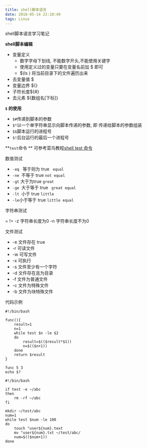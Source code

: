 ```yaml
---
title: shell脚本语言
date: 2018-05-14 22:10:49
tags: Linux
---
```




shell脚本语言学习笔记



**shell脚本编辑**

- 变量定义
  - 数字字母下划线, 不能数字开头,不能使用关键字
  - 使用定义过的变量只要在变量名前加  $ 即可
  - $(ls ) 将当前目录下的文件遍历出来
- 去变量值  $
- 变量边界 ${}
- 子符长度${#}
- 去元素   ${数组名[下标]}

**`$` 的使用**

- `$#`传递到脚本的参数
- `$*`以一个单字符串显示向脚本传递的参数,  即 传递给脚本的参数组装
- `$$`脚本运行的进程号
- `$!`后台运行的最后一个进程号


**`test`命令 **  可参考菜鸟教程[shell test 命令](http://www.runoob.com/linux/linux-shell-test.html)

 数值测试

- `-eq ` 等于则为 true  ` equal`
- `-ne `不等于 true   `not equal`
- `-gt`  大于为true  `great`
- `-ge `大于等于 true ` great equal`
- `-lt `小于 true  `little`
- ` -le `小于等于 true     `little equal`

字符串测试

=    !=   -z    字符串长度为0   -n  字符串长度不为0

文件测试

- -e 文件存在  true
- -r 可读文件
- -w 可写文件
- -x 可执行
- -s 文件至少有一个字符
- -d 文件存在且为目录
- -f 文件为普通文件
- -c 文件为特殊文件 
- -b 文件为块特殊文件



代码示例

```shell
#!/bin/bash

func(){
    result=1
    n=1 
    while test $n -le $2
    do
        result=$(($result*$1))
        n=$(($n+1))
    done
    return $result 
}

func 5 3 
echo $?
```

```shell
#!/bin/bash

if test -e ~/abc
then
    rm -rf ~/abc
fi

mkdir ~/test/abc
num=1
while test $num -le 100
do
    touch "user${num}.text
    mv "user${num}.txt ~/test/abc/
    num=$(($num+1))
done 
```

